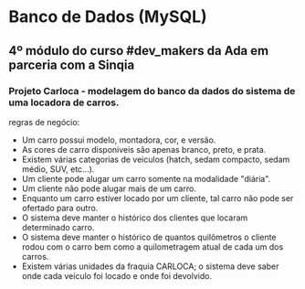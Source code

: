 # Banco de Dados (MySQL)
## 4º módulo do curso #dev_makers da Ada em parceria com a Sinqia
### Projeto Carloca - modelagem do banco da dados do sistema de uma locadora de carros.

regras de negócio:
- Um carro possui modelo, montadora, cor, e versão.
- As cores de carro disponiveis são apenas branco, preto, e prata.
- Existem várias categorias de veiculos (hatch, sedam compacto, sedam médio, SUV, etc...).
- Um cliente pode alugar um carro somente na modalidade "diária".
- Um cliente não pode alugar mais de um carro<!--ao mesmo tempo?-->. 
- Enquanto um carro estiver locado por um cliente, tal carro não pode ser ofertado para outro.
- O sistema deve manter o histórico dos clientes que locaram determinado carro.
- O sistema deve manter o histórico de quantos quilômetros o cliente rodou com o carro bem como a quilometragem atual de cada um dos carros.
- Existem várias unidades da fraquia CARLOCA; o sistema deve saber onde cada veículo foi locado e onde foi devolvido.
